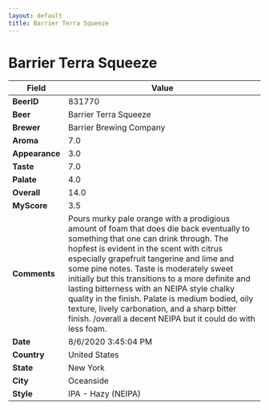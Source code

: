 ```yaml
---
layout: default
title: Barrier Terra Squeeze
---
```


# Barrier Terra Squeeze

| Field         | Value     |
|---------------|-----------|
| **BeerID** | 831770 |
| **Beer** | Barrier Terra Squeeze |
| **Brewer** | Barrier Brewing Company |
| **Aroma** | 7.0 |
| **Appearance** | 3.0 |
| **Taste** | 7.0 |
| **Palate** | 4.0 |
| **Overall** | 14.0 |
| **MyScore** | 3.5 |
| **Comments** | Pours murky pale orange with a prodigious amount of foam that does die back eventually to something that one can drink through. The hopfest is evident in the scent with citrus especially grapefruit tangerine and lime and some pine notes. Taste is moderately sweet initially but this transitions to a more definite and lasting bitterness with an NEIPA style chalky quality in the finish. Palate is medium bodied, oily texture, lively carbonation, and a sharp bitter finish. /overall a decent NEIPA but it could do with less foam. |
| **Date** | 8/6/2020 3:45:04 PM |
| **Country** | United States |
| **State** | New York |
| **City** | Oceanside |
| **Style** | IPA - Hazy (NEIPA) |

